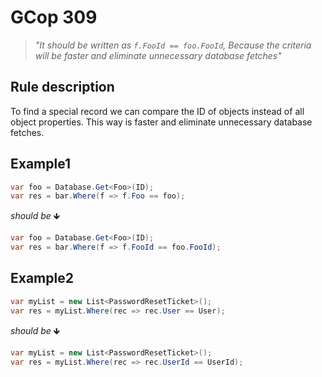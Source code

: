 ﻿# GCop 309

> *"It should be written as `f.FooId == foo.FooId`, Because the criteria will be faster and eliminate unnecessary database fetches"*

## Rule description

To find a special record we can compare the ID of objects instead of all object properties. This way is faster and eliminate unnecessary database fetches.
## Example1

```csharp
var foo = Database.Get<Foo>(ID);
var res = bar.Where(f => f.Foo == foo);
```

*should be* 🡻

```csharp
var foo = Database.Get<Foo>(ID);
var res = bar.Where(f => f.FooId == foo.FooId);
```

## Example2

```csharp
var myList = new List<PasswordResetTicket>();
var res = myList.Where(rec => rec.User == User);
```

*should be* 🡻

```csharp
var myList = new List<PasswordResetTicket>();
var res = myList.Where(rec => rec.UserId == UserId);
```